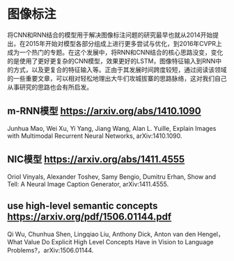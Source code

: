# 图像标注
将CNN和RNN结合的模型用于解决图像标注问题的研究最早也就从2014开始提出，在2015年开始对模型各部分组成上进行更多尝试与优化，到2016年CVPR上成为一个热门的专题。在这个发展中，将RNN和CNN结合的核心思路没变，变化的是使用了更好更复杂的CNN模型，效果更好的LSTM，图像特征输入到RNN中的方式，以及更复合的特征输入等。正由于其发展时间跨度较短，通过阅读该领域的一些重要文章，可以相对轻松地理出大牛们攻城拔寨的思路脉络，这对我们自己从事研究的思路也会有所启发。

## m-RNN模型 https://arxiv.org/abs/1410.1090
Junhua Mao, Wei Xu, Yi Yang, Jiang Wang, Alan L. Yuille, Explain Images with Multimodal Recurrent Neural Networks, arXiv:1410.1090.

## NIC模型 https://arxiv.org/abs/1411.4555
Oriol Vinyals, Alexander Toshev, Samy Bengio, Dumitru Erhan, Show and Tell: A Neural Image Caption Generator, arXiv:1411.4555.

## use high-level semantic concepts https://arxiv.org/pdf/1506.01144.pdf
Qi Wu, Chunhua Shen, Lingqiao Liu, Anthony Dick, Anton van den Hengel，What Value Do Explicit High Level Concepts Have
in Vision to Language Problems?，arXiv:1506.01144.

